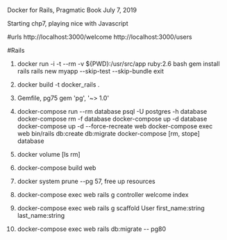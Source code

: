 Docker for Rails, Pragmatic Book
July 7, 2019

Starting chp7, playing nice with Javascript

#urls
http://localhost:3000/welcome
http://localhost:3000/users

#Rails
1. docker run -i -t --rm -v ${PWD}:/usr/src/app ruby:2.6 bash
   gem install rails
   rails new myapp --skip-test --skip-bundle
   exit
2. docker build -t docker_rails .

3. Gemfile, pg75 
    gem 'pg', '~> 1.0'
    
4. docker-compose run --rm database psql -U postgres -h database
   docker-compose rm -f database
   docker-compose up -d database
   docker-compose up -d --force-recreate web
   docker-compose exec web bin/rails db:create db:migrate
   docker-compose [rm, stope] database
   
5. docker volume [ls rm]
6. docker-compose build web
7. docker system prune    --pg 57, free up resources
8. docker-compose exec web rails g controller welcome index
9. docker-compose exec web rails g scaffold User first_name:string last_name:string
10. docker-compose exec web rails db:migrate    -- pg80